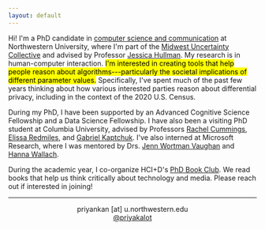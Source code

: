 ```yaml
---
layout: default
---
```


Hi! I'm a PhD candidate in [computer science and communication](https://tsb.northwestern.edu/ "https://tsb.northwestern.edu/") at Northwestern University, where I'm part of the [Midwest Uncertainty Collective](https://mucollective.northwestern.edu/) and advised by Professor [Jessica Hullman](http://users.eecs.northwestern.edu/~jhullman/). My research is in human-computer interaction. <mark>I'm interested in creating tools that help people reason about algorithms---particularly the societal implications of different parameter values.</mark> Specifically, I've spent much of the past few years thinking about how various interested parties reason about differential privacy, including in the context of the 2020 U.S. Census. 

During my PhD, I have been supported by an Advanced Cognitive Science Fellowship and a Data Science Fellowship. I have also been a visiting PhD student at Columbia University, advised by Professors [Rachel Cummings](https://www.engineering.columbia.edu/faculty/rachel-cummings), [Elissa Redmiles](https://elissaredmiles.com/), and [Gabriel Kaptchuk](https://cs-people.bu.edu/kaptchuk/). I've also interned at Microsoft Research, where I was mentored by Drs. [Jenn Wortman Vaughan](http://www.jennwv.com/) and [Hanna Wallach](http://dirichlet.net/).

During the academic year, I co-organize HCI+D's [PhD Book Club](https://hci.northwestern.edu/news-events/phd-book-club.html). We read books that help us think critically about technology and media. Please reach out if interested in joining!

<hr>
<p align="center"><i class="fas fa-envelope"></i> priyankan [at] u.northwestern.edu <br/>
<i class="fab fa-twitter"></i> <a href="https://twitter.com/priyakalot" target="_blank">@priyakalot</a></p>

<!-- <img class="profile-custom" src="profile.jpeg"> -->

